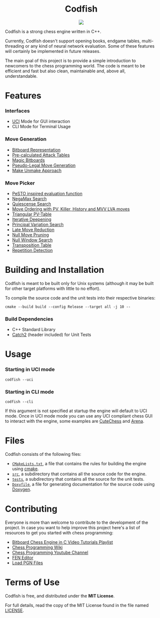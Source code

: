 <p align="center">
  
</p>

<h1 align="center">Codfish</h1>

<p align="center">
  <a href="https://github.com/jsilll/codfish/actions"><img src="https://github.com/jsilll/codfish/actions/workflows/cmake.yml/badge.svg"></a>
</p>

Codfish is a strong chess engine written in C++.

Currently, Codfish doesn't support opening books, endgame tables, multi-threading or any kind of neural network evaluation. Some of these features will certainly be implemented in future releases.

The main goal of this project is to provide a simple introduction to newcomers to the chess programming world. The code is meant to be efficient and fast but also clean, maintainable and, above all, understandable.

Features
===
### Interfaces
- [UCI](http://wbec-ridderkerk.nl/html/UCIProtocol.html) Mode for GUI interaction
- CLI Mode for Terminal Usage

### Move Generation
- [Bitboard Representation](https://www.chessprogramming.org/Bitboards)
- [Pre-calculated Attack Tables](https://www.chessprogramming.org/Attack_and_Defend_Maps)
- [Magic Bitboards](https://www.chessprogramming.org/Looking_for_Magics)
- [Pseudo-Legal Move Generation](https://www.chessprogramming.org/Pseudo-Legal_Move)
- [Make Unmake Approach](https://www.chessprogramming.org/Make_Move)

### Move Picker
- [PeSTO inspired evaluation function](https://www.chessprogramming.org/PeSTO%27s_Evaluation_Function)
- [NegaMax Search](https://www.chessprogramming.org/Negamax)
- [Quiescense Search](https://www.chessprogramming.org/Quiescence_Search)
- [Move Ordering with PV, Killer, History and MVV LVA moves](https://www.chessprogramming.org/index.php?title=Move_Ordering&mobileaction=toggle_view_mobile)
- [Triangular PV-Table](https://www.chessprogramming.org/index.php?title=Triangular_PV-Table&mobileaction=toggle_view_mobile)
- [Iterative Deepening](https://www.chessprogramming.org/Iterative_Deepening)
- [Principal Variation Search](https://www.chessprogramming.org/Principal_Variation_Search)
- [Late Move Reduction](https://www.chessprogramming.org/Late_Move_Reductions)
- [Null Move Pruning](https://www.chessprogramming.org/Null_Move_Pruning)
- [Null Window Search](https://www.chessprogramming.org/Null_Window)
- [Transposition Table](https://en.wikipedia.org/wiki/Transposition_table)
- [Repetition Detection](https://www.chessprogramming.org/Repetitions)

Building and Installation
===

Codfish is meant to be built only for Unix systems (although it may be built for other target platforms with little to no effort).

To compile the source code and the unit tests into their respective binaries:
```
cmake --build build --config Release --target all -j 10 --
```

### Build Dependencies
- C++ Standard Library
- [Catch2](https://github.com/catchorg/Catch2) (header included) for Unit Tests

Usage
===
### Starting in UCI mode
```
codfish --uci
```

### Starting in CLI mode
```
codfish --cli
```

If this argument is not specified at startup the engine will default to UCI mode.
Once in UCI mode mode you can use any UCI compliant chess GUI to interact with the engine,
some examples are [CuteChess](https://cutechess.com/) and [Arena](https://cutechess.com/).

Files
===
Codfish consists of the following files:
- [`CMakeLists.txt`](https://github.com/jsilll/codfish/blob/master/CMakeLists.txt), a file that contains the rules for building the engine using [cmake](https://cmake.org/).
- [`src`](https://github.com/jsilll/codfish/blob/master/src), a subdirectory that contains all the source code for the engine.
- [`tests`](https://github.com/jsilll/codfish/blob/master/tests), a subdirectory that contains all the source for the unit tests.
- [`Doxyfile`](https://github.com/jsilll/codfish/blob/master/Doxyfile), a file for generating documentation for the source code using [Doxygen](https://doxygen.nl/).

Contributing
===
Everyone is more than welcome to contribute to the development of the project. In case you want to help improve this project here's a list of resources to get you started with chess programming:

- [Bitboard Chess Engine in C Video Tutorials Playlist](https://youtube.com/playlist?list=PLmN0neTso3Jxh8ZIylk74JpwfiWNI76Cs)
- [Chess Programming Wiki](https://www.chessprogramming.org/Main_Page)
- [Chess Programming Youtube Channel](https://www.youtube.com/channel/UCB9-prLkPwgvlKKqDgXhsMQ)
- [FEN Editor](http://en.lichess.org/editor)
- [Load PGN Files](http://en.lichess.org/paste)

Terms of Use
===
Codfish is free, and distributed under the **MIT License**.

For full details, read the copy of the MIT License found in the file named
[LICENSE](https://github.com/jsilll/codfish/blob/master/LICENSE).
